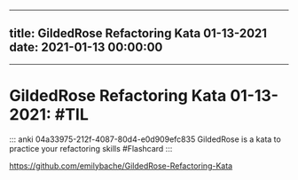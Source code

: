 
---
title: GildedRose Refactoring Kata 01-13-2021
date: 2021-01-13 00:00:00
---
- ---
# GildedRose Refactoring Kata 01-13-2021: #TIL

::: anki 04a33975-212f-4087-80d4-e0d909efc835
GildedRose is a kata to practice your refactoring skills #Flashcard
:::


https://github.com/emilybache/GildedRose-Refactoring-Kata
